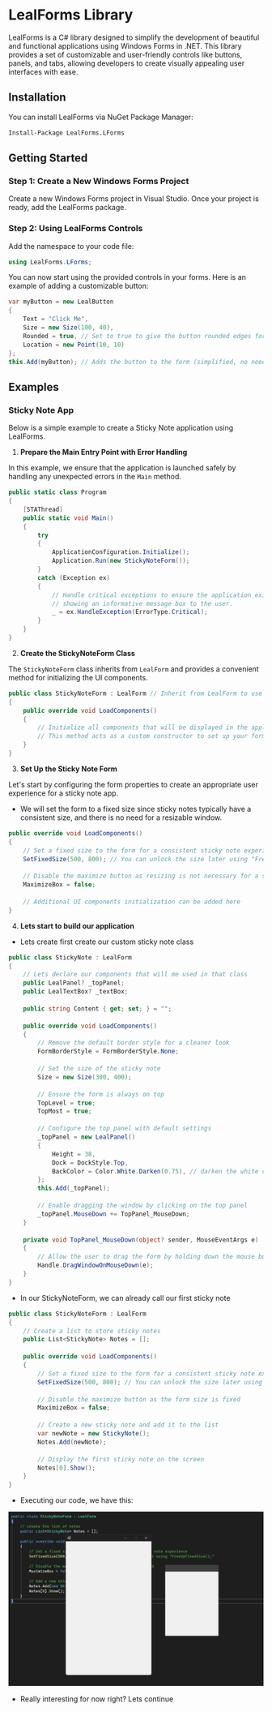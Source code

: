 # LealForms Library

LealForms is a C# library designed to simplify the development of beautiful and functional applications using Windows Forms in .NET.
This library provides a set of customizable and user-friendly controls like buttons, panels, and tabs, allowing developers to create visually appealing user interfaces with ease.

## Installation

You can install LealForms via NuGet Package Manager:

```sh
Install-Package LealForms.LForms
```

## Getting Started

### Step 1: Create a New Windows Forms Project

Create a new Windows Forms project in Visual Studio. Once your project is ready, add the LealForms package.

### Step 2: Using LealForms Controls

Add the namespace to your code file:

```csharp
using LealForms.LForms;
```

You can now start using the provided controls in your forms. Here is an example of adding a customizable button:

```csharp
var myButton = new LealButton
{
    Text = "Click Me",
    Size = new Size(100, 40),
    Rounded = true, // Set to true to give the button rounded edges for a modern look
    Location = new Point(10, 10)
};
this.Add(myButton); // Adds the button to the form (simplified, no need for 'this.Controls.Add')
```

## Examples

### Sticky Note App

Below is a simple example to create a Sticky Note application using LealForms.

1. **Prepare the Main Entry Point with Error Handling**

In this example, we ensure that the application is launched safely by handling any unexpected errors in the `Main` method.

```csharp
public static class Program
{
    [STAThread]
    public static void Main()
    {
        try
        {
            ApplicationConfiguration.Initialize();
            Application.Run(new StickyNoteForm());
        }
        catch (Exception ex)
        {
            // Handle critical exceptions to ensure the application exits gracefully,
            // showing an informative message box to the user.
            _ = ex.HandleException(ErrorType.Critical);
        }
    }
}
```

2. **Create the StickyNoteForm Class**

The `StickyNoteForm` class inherits from `LealForm` and provides a convenient method for initializing the UI components.

```csharp
public class StickyNoteForm : LealForm // Inherit from LealForm to use its extended functionality
{
    public override void LoadComponents()
    {
        // Initialize all components that will be displayed in the application
        // This method acts as a custom constructor to set up your form's UI
    }
}
```

3. **Set Up the Sticky Note Form**

Let's start by configuring the form properties to create an appropriate user experience for a sticky note app.

- We will set the form to a fixed size since sticky notes typically have a consistent size, and there is no need for a resizable window.

```csharp
public override void LoadComponents()
{
    // Set a fixed size to the form for a consistent sticky note experience
    SetFixedSize(500, 800); // You can unlock the size later using "FreeUpFixedSize();"

    // Disable the maximize button as resizing is not necessary for a sticky note app.
    MaximizeBox = false; 

    // Additional UI components initialization can be added here
}
```

4. **Lets start to build our application**

- Lets create first create our custom sticky note class

```csharp
public class StickyNote : LealForm
{
    // Lets declare our components that will me used in that class
    public LealPanel? _topPanel;
    public LealTextBox? _textBox;

    public string Content { get; set; } = "";

    public override void LoadComponents()
    {
        // Remove the default border style for a cleaner look
        FormBorderStyle = FormBorderStyle.None;
        
        // Set the size of the sticky note
        Size = new Size(300, 400);
        
        // Ensure the form is always on top
        TopLevel = true;
        TopMost = true;
        
        // Configure the top panel with default settings
        _topPanel = new LealPanel()
        {
            Height = 38,
            Dock = DockStyle.Top,
            BackColor = Color.White.Darken(0.75), // darken the white color in 75%
        };
        this.Add(_topPanel);
        
        // Enable dragging the window by clicking on the top panel
        _topPanel.MouseDown += TopPanel_MouseDown;
    }

    private void TopPanel_MouseDown(object? sender, MouseEventArgs e)
    {
        // Allow the user to drag the form by holding down the mouse button on the top panel
        Handle.DragWindowOnMouseDown(e);
    }
}
```


- In our StickyNoteForm, we can already call our first sticky note

```csharp
public class StickyNoteForm : LealForm
{
    // Create a list to store sticky notes
    public List<StickyNote> Notes = [];

    public override void LoadComponents()
    {
        // Set a fixed size to the form for a consistent sticky note experience
        SetFixedSize(500, 800); // You can unlock the size later using "FreeUpFixedSize();"

        // Disable the maximize button as the form size is fixed
        MaximizeBox = false;

        // Create a new sticky note and add it to the list
        var newNote = new StickyNote();
        Notes.Add(newNote);

        // Display the first sticky note on the screen
        Notes[0].Show();
    }
}
```

- Executing our code, we have this:

![Fist Execution](./Docs/Res/stickynoteapp_01.png)

- Really interesting for now right? Lets continue
